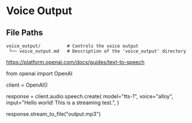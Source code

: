 # Voice Output

## File Paths

    voice_output/          # Controls the voice output
     └── voice_output.md   # Description of the 'voice_output' directory

https://platform.openai.com/docs/guides/text-to-speech

from openai import OpenAI

client = OpenAI()

response = client.audio.speech.create(
    model="tts-1",
    voice="alloy",
    input="Hello world! This is a streaming test.",
)

response.stream_to_file("output.mp3")
